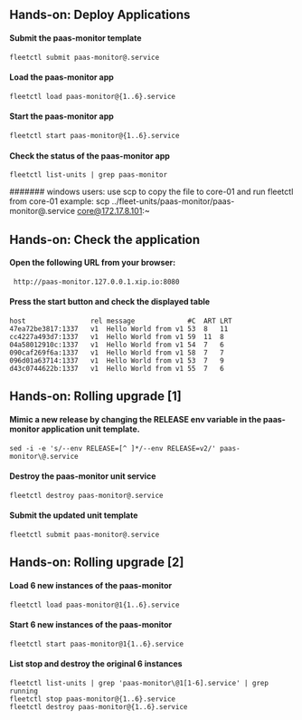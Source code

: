 ## Hands-on: Deploy Applications

#### Submit the paas-monitor template
	fleetctl submit paas-monitor@.service

#### Load the paas-monitor app
	fleetctl load paas-monitor@{1..6}.service

#### Start the paas-monitor app
	fleetctl start paas-monitor@{1..6}.service

#### Check the status of the paas-monitor app
	fleetctl list-units | grep paas-monitor

####### windows users: 
	use scp to copy the file to core-01 and run fleetctl from core-01
	example: scp ../fleet-units/paas-monitor/paas-monitor@.service core@172.17.8.101:~




## Hands-on: Check the application

#### Open the following URL from your browser:
	 http://paas-monitor.127.0.0.1.xip.io:8080

#### Press the start button and check the displayed table
	host				rel	message				#C	ART	LRT
	47ea72be3817:1337	v1	Hello World from v1	53	8	11
	cc4227a493d7:1337	v1	Hello World from v1	59	11	8
	04a58012910c:1337	v1	Hello World from v1	54	7	6
	090caf269f6a:1337	v1	Hello World from v1	58	7	7
	096d01a63714:1337	v1	Hello World from v1	53	7	9
	d43c0744622b:1337	v1	Hello World from v1	55	7	6




## Hands-on: Rolling upgrade [1]

#### Mimic a new release by changing the RELEASE env variable in the paas-monitor application unit template.
	sed -i -e 's/--env RELEASE=[^ ]*/--env RELEASE=v2/' paas-monitor\@.service

#### Destroy the paas-monitor unit service
	fleetctl destroy paas-monitor@.service

#### Submit the updated unit template
	fleetctl submit paas-monitor@.service




## Hands-on: Rolling upgrade [2]

#### Load 6 new instances of the paas-monitor
	fleetctl load paas-monitor@1{1..6}.service

#### Start 6 new instances of the paas-monitor 
	fleetctl start paas-monitor@1{1..6}.service

#### List stop and destroy the original 6 instances
	fleetctl list-units | grep 'paas-monitor\@1[1-6].service' | grep running
	fleetctl stop paas-monitor@{1..6}.service
	fleetctl destroy paas-monitor@{1..6}.service